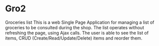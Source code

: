 # Gro2
Groceries list
This is a web Single Page Application for managing a list of groceries to be consulted during the shop. 
The list operates without refreshing the page, using Ajax calls.
The user is able to see the list of items, CRUD (Create/Read/Update/Delete) items and reorder them.
